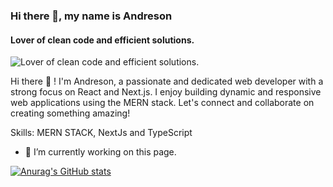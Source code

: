 ### Hi there 👋, my name is Andreson
#### Lover of clean code and efficient solutions.
![Lover of clean code and efficient solutions.](https://images.unsplash.com/photo-1605379399642-870262d3d051?crop=entropy&cs=tinysrgb&fit=max&fm=jpg&ixid=M3w0MjY5ODB8MHwxfGFsbHx8fHx8fHx8fDE3MjEyNTE0NTd8&ixlib=rb-4.0.3&q=80&w=1080)

Hi there 👋 ! I'm Andreson, a passionate and dedicated web developer with a strong focus on React and Next.js. I enjoy building dynamic and responsive web applications using the MERN stack. Let's connect and collaborate on creating something amazing!

Skills: MERN STACK, NextJs and TypeScript

- 🔭 I’m currently working on this page. 



















 [![Anurag's GitHub stats](https://github-readme-stats.vercel.app/api?username=Andreson26)](https://github.com/anuraghazra/github-readme-stats)


